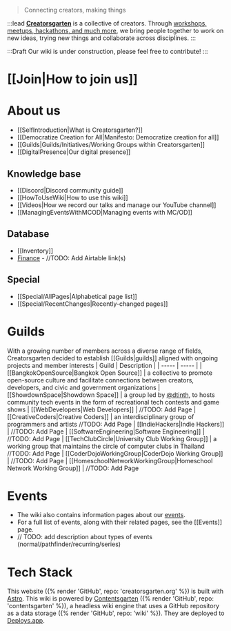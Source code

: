 > Connecting creators, making things

:::lead
**[Creatorsgarten](https://creatorsgarten.org/)** is a collective of creators. Through [workshops, meetups, hackathons, and much more](https://creatorsgarten.org/events/), we bring people together to work on new ideas, trying new things and collaborate across disciplines.
:::

:::Draft
Our wiki is under construction, please feel free to contribute!
:::

# [[Join|How to join us]]

# About us

- [[SelfIntroduction|What is Creatorsgarten?]]
- [[Democratize Creation for All|Manifesto: Democratize creation for all]]
- [[Guilds|Guilds/Initiatives/Working Groups within Creatorsgarten]]
- [[DigitalPresence|Our digital presence]]

## Knowledge base
- [[Discord|Discord community guide]]
- [[HowToUseWiki|How to use this wiki]]
- [[Videos|How we record our talks and manage our YouTube channel]]
- [[ManagingEventsWithMCOD|Managing events with MC/OD]]

## Database
- [[Inventory]]
- [Finance]() - //TODO: Add Airtable link(s)

## Special
- [[Special/AllPages|Alphabetical page list]]
- [[Special/RecentChanges|Recently-changed pages]]

# Guilds

With a growing number of members across a diverse range of fields, Creatorsgarten decided to establish [[Guilds|guilds]] aligned with ongoing projects and member interests
| Guild | Description |
| ----- | ----- |
| [[BangkokOpenSource\|Bangkok Open Source]] | a collective to promote open-source culture and facilitate connections between creators, developers, and civic and government organizations
| [[ShowdownSpace\|Showdown Space]] | a group led by [@dtinth](https://github.com/dtinth), to hosts community tech events in the form of recreational tech contests and game shows
| [[WebDevelopers\|Web Developers]] | //TODO: Add Page
| [[CreativeCoders\|Creative Coders]] | an interdisciplinary group of programmers and artists  //TODO: Add Page
| [[IndieHackers\|Indie Hackers]] | //TODO: Add Page
| [[SoftwareEngineering\|Software Engineering]] | //TODO: Add Page
| [[TechClubCircle\|University Club Working Group]] | a working group that maintains the circle of computer clubs in Thailand //TODO: Add Page
| [[CoderDojoWorkingGroup\|CoderDojo Working Group]] | //TODO: Add Page
| [[HomeschoolNetworkWorkingGroup\|Homeschool Network Working Group]] | //TODO: Add Page

# Events

- The wiki also contains information pages about our [events](/events/).
- For a full list of events, along with their related pages, see the [[Events]] page.
- // TODO: add description about types of events (normal/pathfinder/recurring/series)

# Tech Stack

This website ({% render 'GitHub', repo: 'creatorsgarten.org' %}) is built with [Astro](https://astro.build/).
This wiki is powered by [Contentsgarten](https://contentsgarten.netlify.app/wiki/MainPage) ({% render 'GitHub', repo: 'contentsgarten' %}), a headless wiki engine that uses a GitHub repository as a data storage ({% render 'GitHub', repo: 'wiki' %}).
They are deployed to [Deploys.app](https://www.deploys.app/).